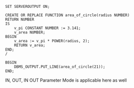 ````plsql
SET SERVEROUTPUT ON;

CREATE OR REPLACE FUNCTION area_of_circle(radius NUMBER)
RETURN NUMBER
IS
	v_pi CONSTANT NUMBER := 3.141;
	v_area NUMBER;
BEGIN
	v_area := v_pi * POWER(radius, 2);
	RETURN v_area;
END;
/

BEGIN
	DBMS_OUTPUT.PUT_LINE(area_of_circle(21));
END;
````

IN, OUT, IN OUT Parameter Mode is applicable here as well
